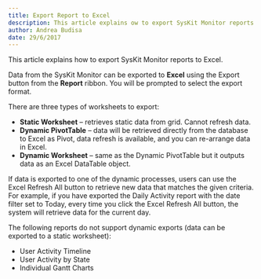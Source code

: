 ```yaml
---
title: Export Report to Excel
description: This article explains ow to export SysKit Monitor reports to Excel.
author: Andrea Budisa
date: 29/6/2017
---
```

This article explains how to export SysKit Monitor reports to Excel.

Data from the SysKit Monitor can be exported to **Excel** using the Export button from the **Report** ribbon.
You will be prompted to select the export format.

There are three types of worksheets to export:
* **Static Worksheet** – retrieves static data from grid. Cannot refresh data.
* **Dynamic PivotTable** – data will be retrieved directly from the database to Excel as Pivot, data refresh is available, and you can re-arrange data in Excel.
* **Dynamic Worksheet** – same as the Dynamic PivotTable but it outputs data as an Excel DataTable object.

If data is exported to one of the dynamic processes, users can use the Excel Refresh All button to retrieve new data that matches the given criteria. For example, if you have exported the Daily Activity report with the date filter set to Today, every time you click the Excel Refresh All button, the system will retrieve data for the current day.

The following reports do not support dynamic exports (data can be exported to a static worksheet):
* User Activity Timeline
* User Activity by State
* Individual Gantt Charts